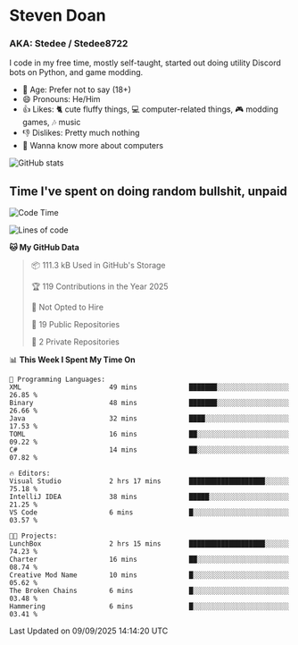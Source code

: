 # Steven Doan
### AKA: Stedee / Stedee8722
I code in my free time, mostly self-taught, started out doing utility Discord bots on Python, and game modding.

- 🤔 Age: Prefer not to say (18+)
- 😄 Pronouns: He/Him
- 👍 Likes: 🐈 cute fluffy things, 💻 computer-related things, 🎮 modding games, 🎶 music
- 👎 Dislikes: Pretty much nothing
- 🥹 Wanna know more about computers

![GitHub stats](https://github-readme-stats-iota-mocha-40.vercel.app/api?username=Stedee8722&show=prs_merged,prs_merged_percentage&show_icons=true&theme=transparent)

## Time I've spent on doing random bullshit, unpaid
<!--START_SECTION:Time I've spent on doing random bullshit, unpaid-->
![Code Time](http://img.shields.io/badge/Code%20Time-324%20hrs%2043%20mins-blue)

![Lines of code](https://img.shields.io/badge/From%20Hello%20World%20I%27ve%20Written-87.2%20thousand%20lines%20of%20code-blue)

**🐱 My GitHub Data** 

> 📦 111.3 kB Used in GitHub's Storage 
 > 
> 🏆 119 Contributions in the Year 2025
 > 
> 🚫 Not Opted to Hire
 > 
> 📜 19 Public Repositories 
 > 
> 🔑 2 Private Repositories 
 > 
📊 **This Week I Spent My Time On** 

```text
💬 Programming Languages: 
XML                      49 mins             ███████░░░░░░░░░░░░░░░░░░   26.85 % 
Binary                   48 mins             ███████░░░░░░░░░░░░░░░░░░   26.66 % 
Java                     32 mins             ████░░░░░░░░░░░░░░░░░░░░░   17.53 % 
TOML                     16 mins             ██░░░░░░░░░░░░░░░░░░░░░░░   09.22 % 
C#                       14 mins             ██░░░░░░░░░░░░░░░░░░░░░░░   07.82 % 

🔥 Editors: 
Visual Studio            2 hrs 17 mins       ███████████████████░░░░░░   75.18 % 
IntelliJ IDEA            38 mins             █████░░░░░░░░░░░░░░░░░░░░   21.25 % 
VS Code                  6 mins              █░░░░░░░░░░░░░░░░░░░░░░░░   03.57 % 

🐱‍💻 Projects: 
LunchBox                 2 hrs 15 mins       ███████████████████░░░░░░   74.23 % 
Charter                  16 mins             ██░░░░░░░░░░░░░░░░░░░░░░░   08.74 % 
Creative Mod Name        10 mins             █░░░░░░░░░░░░░░░░░░░░░░░░   05.62 % 
The Broken Chains        6 mins              █░░░░░░░░░░░░░░░░░░░░░░░░   03.48 % 
Hammering                6 mins              █░░░░░░░░░░░░░░░░░░░░░░░░   03.41 % 
```


 Last Updated on 09/09/2025 14:14:20 UTC
<!--END_SECTION:Time I've spent on doing random bullshit, unpaid-->
